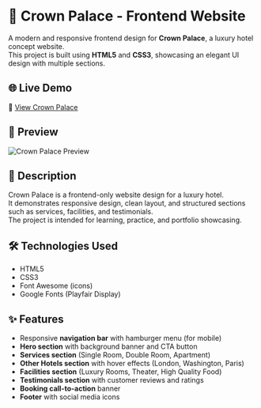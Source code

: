 # 👑 Crown Palace - Frontend Website

A modern and responsive frontend design for **Crown Palace**, a luxury hotel concept website.  
This project is built using **HTML5** and **CSS3**, showcasing an elegant UI design with multiple sections.

## 🌐 Live Demo
🔗 [View Crown Palace](https://hashirsajid58200p.github.io/crown-palace-frontend/)

## 👀 Preview
![Crown Palace Preview](preview.png)

## 📖 Description
Crown Palace is a frontend-only website design for a luxury hotel.  
It demonstrates responsive design, clean layout, and structured sections such as services, facilities, and testimonials.  
The project is intended for learning, practice, and portfolio showcasing.

## 🛠️ Technologies Used
- HTML5  
- CSS3  
- Font Awesome (icons)  
- Google Fonts (Playfair Display)  

## ✨ Features
- Responsive **navigation bar** with hamburger menu (for mobile)  
- **Hero section** with background banner and CTA button  
- **Services section** (Single Room, Double Room, Apartment)  
- **Other Hotels section** with hover effects (London, Washington, Paris)  
- **Facilities section** (Luxury Rooms, Theater, High Quality Food)  
- **Testimonials section** with customer reviews and ratings  
- **Booking call-to-action** banner  
- **Footer** with social media icons
